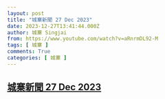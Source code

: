 ```yaml
---
layout: post
title: "城寨新聞 27 Dec 2023"
date: 2023-12-27T13:41:44.000Z
author: 城寨 Singjai
from: https://www.youtube.com/watch?v=aRnrmDL92-M
tags: [ 城寨 ]
comments: True
categories: [ 城寨 ]
---
```

<!--1703684504000-->
[城寨新聞 27 Dec 2023](https://www.youtube.com/watch?v=aRnrmDL92-M)
------

<div>

</div>

